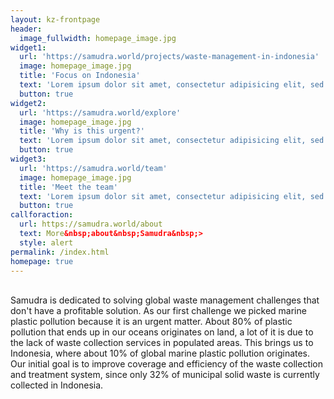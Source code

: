 ```yaml
---
layout: kz-frontpage
header:
  image_fullwidth: homepage_image.jpg
widget1:
  url: 'https://samudra.world/projects/waste-management-in-indonesia'
  image: homepage_image.jpg
  title: 'Focus on Indonesia'
  text: 'Lorem ipsum dolor sit amet, consectetur adipisicing elit, sed do eiusmod tempor incididunt ut labore et dolore magna aliqua.'
  button: true
widget2:
  url: 'https://samudra.world/explore'
  image: homepage_image.jpg
  title: 'Why is this urgent?'
  text: 'Lorem ipsum dolor sit amet, consectetur adipisicing elit, sed do eiusmod tempor incididunt ut labore et dolore magna aliqua.'
  button: true
widget3:
  url: 'https://samudra.world/team'
  image: homepage_image.jpg
  title: 'Meet the team'
  text: 'Lorem ipsum dolor sit amet, consectetur adipisicing elit, sed do eiusmod tempor incididunt ut labore et dolore magna aliqua.'
  button: true
callforaction:
  url: https://samudra.world/about
  text: More&nbsp;about&nbsp;Samudra&nbsp;>
  style: alert
permalink: /index.html
homepage: true
---
```


<br/>
Samudra is dedicated to solving global waste management challenges that don't have a profitable solution. 
As our first challenge we picked marine plastic pollution because it is an urgent matter. 
About 80% of plastic pollution that ends up in our oceans originates on land, a lot of it is due to the lack of waste collection services in populated areas. 
This brings us to Indonesia, where about 10% of global marine plastic pollution originates. 
Our initial goal is to improve coverage and efficiency of the waste collection and treatment system, since only 32% of municipal solid waste is currently collected in Indonesia.




